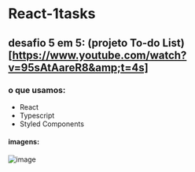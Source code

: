 # React-1tasks
## desafio 5 em 5:  (projeto To-do List)[https://www.youtube.com/watch?v=95sAtAareR8&amp;t=4s]
### o que usamos:
- React 
- Typescript
- Styled Components
#### imagens:
![image](https://user-images.githubusercontent.com/26682838/138479734-b3e0746c-7359-4d58-8fdb-d1c828257434.png)
